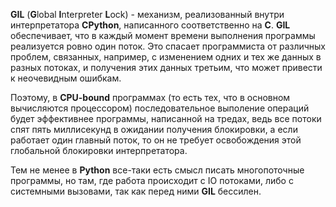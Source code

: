 **GIL** (**G**lobal **I**nterpreter **L**ock) - механизм, реализованный внутри интерпретатора **CPython**, написанного соответственно на **С**. **GIL** обеспечивает, что в каждый момент времени выполнения программы реализуется ровно один поток. Это спасает программиста от различных проблем, связанных, например, c изменением одних и тех же данных в разных потоках, и получения этих данных третьим, что может привести к неочевидным ошибкам.

Поэтому, в **CPU-bound** программах (то есть тех, что в основном вычисляются процессором) последовательное выполение операций будет эффективнее программы, написанной на тредах, ведь все потоки спят пять миллисекунд в ожидании получения блокировки, а если работает один главный поток, то он не требует освобождения этой глобальной
блокировки интерпретатора.

Тем не менее в **Python** все-таки есть смысл писать многопоточные программы, но там, где работа происходит c IO потоками, либо с системными вызовами, так как перед ними **GIL** бессилен.